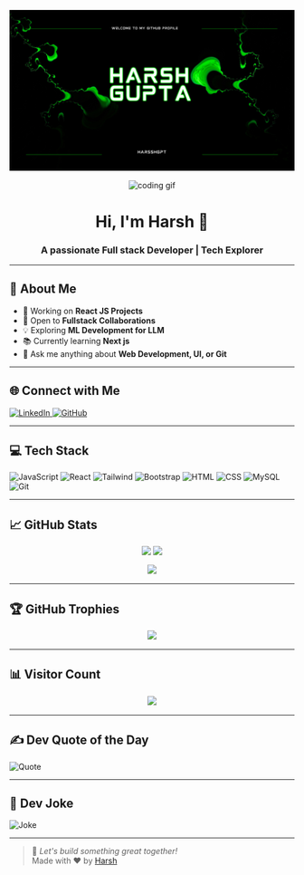 <!-- Banner -->
![Header](https://github.com/harsshgpt/harsshgpt/blob/main/Blue%20and%20White%20Modern%20Videographic%20Music%20YouTube%20Channel%20Art.png)


<div align="center">
  <img src="https://media.giphy.com/media/VTtANKl0beDFQRLDTh/giphy.gif" width="200" alt="coding gif" />
  <h1>Hi, I'm Harsh 👋</h1>
  <h3>A passionate Full stack Developer | Tech Explorer</h3>
</div>

---

## 🌟 About Me

- 🔭 Working on **React JS Projects**
- 👯 Open to **Fullstack Collaborations**
- 💡 Exploring **ML Development for LLM**
- 📚 Currently learning **Next js**
- 💬 Ask me anything about **Web Development, UI, or Git**

---

## 🌐 Connect with Me

<a href="https://www.linkedin.com/in/harshgpt/">
  <img src="https://img.shields.io/badge/-LinkedIn-0077B5?style=for-the-badge&logo=linkedin&logoColor=white" alt="LinkedIn">
</a>
<a href="https://github.com/harsshgpt" target="_blank">
  <img src="https://img.shields.io/badge/-GitHub-181717?style=for-the-badge&logo=github&logoColor=white" alt="GitHub">
</a>

---

## 💻 Tech Stack

![JavaScript](https://img.shields.io/badge/-JavaScript-black?style=for-the-badge&logo=javascript)
![React](https://img.shields.io/badge/-React-black?style=for-the-badge&logo=react)
![Tailwind](https://img.shields.io/badge/-TailwindCSS-0ea5e9?style=for-the-badge&logo=tailwind-css&logoColor=white)
![Bootstrap](https://img.shields.io/badge/-Bootstrap-563d7c?style=for-the-badge&logo=bootstrap)
![HTML](https://img.shields.io/badge/-HTML5-E34F26?style=for-the-badge&logo=html5&logoColor=white)
![CSS](https://img.shields.io/badge/-CSS3-1572B6?style=for-the-badge&logo=css3)
![MySQL](https://img.shields.io/badge/-MySQL-black?style=for-the-badge&logo=mysql)
![Git](https://img.shields.io/badge/-Git-F05032?style=for-the-badge&logo=git&logoColor=white)

---

## 📈 GitHub Stats

<p align="center">
  <img src="https://github-readme-stats.vercel.app/api?username=harsshgpt&show_icons=true&theme=tokyonight&count_private=true" height="180"/>
  <img src="https://github-readme-streak-stats.herokuapp.com/?user=harsshgpt&theme=tokyonight" height="180"/>
</p>
<p align="center">
  <img src="https://github-readme-stats.vercel.app/api/top-langs/?username=harsshgpt&layout=compact&theme=tokyonight" height="150"/>
</p>

---

## 🏆 GitHub Trophies

<p align="center">
  <img src="https://github-profile-trophy.vercel.app/?username=harsshgpt&theme=radical&no-bg=true&margin-w=10"/>
</p>

---

## 📊 Visitor Count

<p align="center">
  <img src="https://komarev.com/ghpvc/?username=harsshgpt&label=Visitors&color=0e75b6&style=flat" />
</p>

---

## ✍️ Dev Quote of the Day

![Quote](https://quotes-github-readme.vercel.app/api?type=horizontal&theme=tokyonight)

---

## 🤣 Dev Joke

![Joke](https://readme-jokes.vercel.app/api?theme=tokyonight)

---

> 🚀 _Let's build something great together!_  
> Made with ❤️ by [Harsh](https://github.com/harsshgpt)

